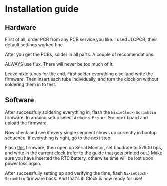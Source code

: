 # Installation guide

## Hardware
First of all, order PCB from any PCB service you like. I used JLCPCB, their default settings worked fine.

After you get the PCBs, solder in all parts. A couple of reccomendations:

ALWAYS use flux. There will never be too much of it. 

Leave nixie tubes for the end. First solder everything else, and write the firmware. Then insert each tube individually, and turn the clock on without soldering them in to test.

## Software
After successfuly soldering everything in, flash the `NixieClock-Scramblin` firmware. In arduino setup select `Arduino Pro or Pro mini` board and upload the firmware.

Now check and see if every single segment shows up correctly in bootup sequence. If everything is right, go to the next step: 

Flash [this](https://github.com/MajicDesigns/MD_DS1307/tree/master/examples/MD_DS1307_Test) firmware, then open up Serial Monitor, set baudrate to 57600 bps, and write in the current clock (refer to the guide that gets printed out.) Make sure you have inserted the RTC battery, otherwise time will be lost upon power loss again.

After successfully setting up and verifying the time, flash `NixieClock-Scramblin` firmware back. And that's it! Clock is now ready for use!
